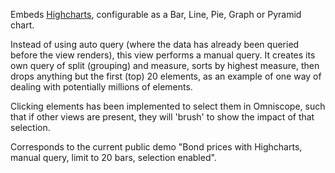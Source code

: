 Embeds [Highcharts](http://www.highcharts.com/), configurable as a Bar, Line, Pie, Graph or Pyramid chart.

Instead of using auto query (where the data has already been queried before the view renders), this view performs a manual query.
It creates its own query of split (grouping) and measure, sorts by highest measure, then drops anything but the first (top) 20 elements, 
as an example of one way of dealing with potentially millions of elements.

Clicking elements has been implemented to select them in Omniscope, such that if other views are present, they will 'brush' to show the impact
of that selection.

Corresponds to the current public demo "Bond prices with Highcharts, manual query, limit to 20 bars, selection enabled".
